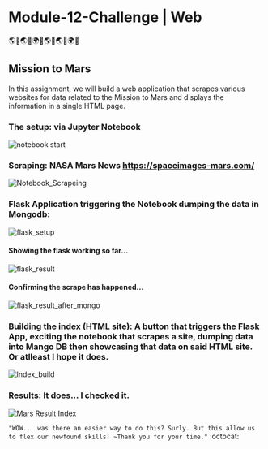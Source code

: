 # Module-12-Challenge | Web

:earth_americas::panda_face::earth_asia::snake::earth_africa::leaves::earth_americas::panda_face::earth_asia::snake::earth_africa::leaves:


## Mission to Mars
In this assignment, we will build a web application that scrapes various websites for data related to the Mission to Mars and displays the information in a single HTML page.

### The setup: via Jupyter Notebook

   ![notebook start](https://user-images.githubusercontent.com/30300016/190522534-01f96fc2-9c8f-4e49-ae56-368f9e4d71e2.JPG)

### Scraping: NASA Mars News https://spaceimages-mars.com/

   ![Notebook_Scrapeing](https://user-images.githubusercontent.com/30300016/190522999-a55f355c-740b-41e5-81b8-2c97339aee73.JPG)


### Flask Application triggering the Notebook dumping the data in Mongodb:

   ![flask_setup](https://user-images.githubusercontent.com/30300016/190523028-9ecbe38b-1cbb-4be4-a00c-4659d330bc75.JPG)
   #### Showing the flask working so far...
   ![flask_result](https://user-images.githubusercontent.com/30300016/190523070-2a28329f-0a65-4131-8a72-a6ff36c3951a.JPG)
   #### Confirming the scrape has happened...
   ![flask_result_after_mongo](https://user-images.githubusercontent.com/30300016/190523073-9aa564f5-0976-4a22-acb6-07bed943b560.JPG)


### Building the index (HTML site): A button that triggers the Flask App, exciting the notebook that scrapes a site, dumping data into Mango DB then showcasing that data on said HTML site. Or atlleast I hope it does. 
   ![Index_build](https://user-images.githubusercontent.com/30300016/190523080-34b5573c-5a11-40b5-ad38-52f2c38086e7.JPG)


### Results: It does... I checked it.
   ![Mars Result Index](https://user-images.githubusercontent.com/30300016/190523084-668a17c4-76ed-40e7-a70e-453716898278.JPG)
   
  
`"WOW... was there an easier way to do this? Surly. But this allow us to flex our newfound skills! ~Thank you for your time."` :octocat:
                           
